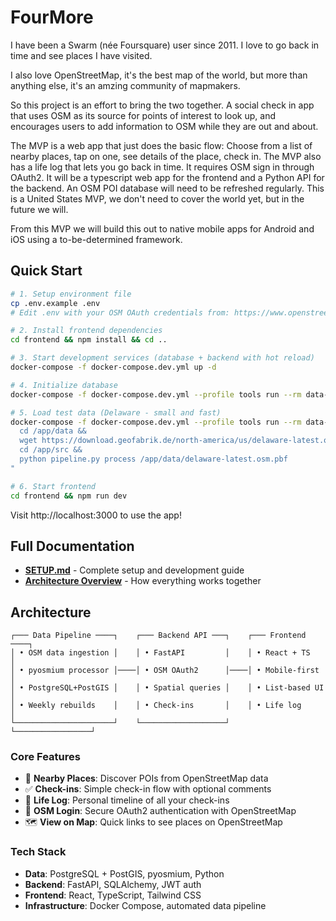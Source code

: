 # FourMore

I have been a Swarm (née Foursquare) user since 2011. I love to go back in time and see places I have visited.

I also love OpenStreetMap, it's the best map of the world, but more than anything else, it's an amzing community of mapmakers.

So this project is an effort to bring the two together. A social check in app that uses OSM as its source for points of interest to look up, and encourages users to add information to OSM while they are out and about.

The MVP is a web app that just does the basic flow: Choose from a list of nearby places, tap on one, see details of the place, check in. The MVP also has a life log that lets you go back in time. It requires OSM sign in through OAuth2. It will be a typescript web app for the frontend and a Python API for the backend. An OSM POI database will need to be refreshed regularly. This is a United States MVP, we don't need to cover the world yet, but in the future we will.

From this MVP we will build this out to native mobile apps for Android and iOS using a to-be-determined framework.

## Quick Start

```bash
# 1. Setup environment file
cp .env.example .env
# Edit .env with your OSM OAuth credentials from: https://www.openstreetmap.org/oauth2/applications

# 2. Install frontend dependencies
cd frontend && npm install && cd ..

# 3. Start development services (database + backend with hot reload)
docker-compose -f docker-compose.dev.yml up -d

# 4. Initialize database
docker-compose -f docker-compose.dev.yml --profile tools run --rm data-pipeline python pipeline.py init-db

# 5. Load test data (Delaware - small and fast)
docker-compose -f docker-compose.dev.yml --profile tools run --rm data-pipeline bash -c "
  cd /app/data &&
  wget https://download.geofabrik.de/north-america/us/delaware-latest.osm.pbf &&
  cd /app/src &&
  python pipeline.py process /app/data/delaware-latest.osm.pbf
"

# 6. Start frontend
cd frontend && npm run dev
```

Visit http://localhost:3000 to use the app!

## Full Documentation

- [**SETUP.md**](SETUP.md) - Complete setup and development guide
- [**Architecture Overview**](#architecture) - How everything works together

## Architecture

```
┌─── Data Pipeline ────┐    ┌─── Backend API ───┐    ┌─── Frontend ────┐
│ • OSM data ingestion │    │ • FastAPI         │    │ • React + TS    │
│ • pyosmium processor │────│ • OSM OAuth2      │────│ • Mobile-first  │
│ • PostgreSQL+PostGIS │    │ • Spatial queries │    │ • List-based UI │
│ • Weekly rebuilds    │    │ • Check-ins       │    │ • Life log      │
└──────────────────────┘    └───────────────────┘    └─────────────────┘
```

### Core Features
- 📍 **Nearby Places**: Discover POIs from OpenStreetMap data
- ✅ **Check-ins**: Simple check-in flow with optional comments
- 📖 **Life Log**: Personal timeline of all your check-ins
- 🔐 **OSM Login**: Secure OAuth2 authentication with OpenStreetMap
- 🗺️ **View on Map**: Quick links to see places on OpenStreetMap

### Tech Stack
- **Data**: PostgreSQL + PostGIS, pyosmium, Python
- **Backend**: FastAPI, SQLAlchemy, JWT auth
- **Frontend**: React, TypeScript, Tailwind CSS
- **Infrastructure**: Docker Compose, automated data pipeline